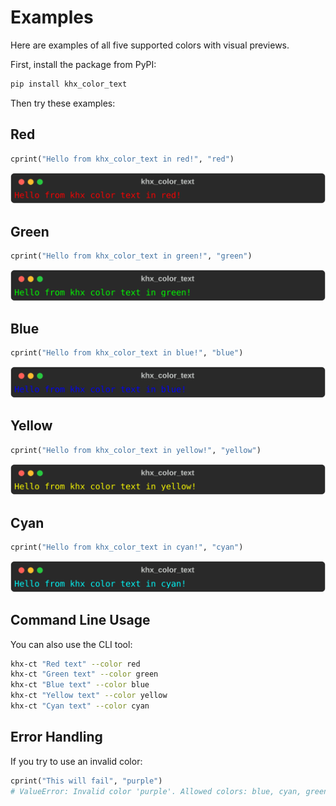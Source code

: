 # Examples

Here are examples of all five supported colors with visual previews.

First, install the package from PyPI:
```bash
pip install khx_color_text
```

Then try these examples:

## Red
```python
cprint("Hello from khx_color_text in red!", "red")
```
<img src="assets/color_red.svg" alt="Red example" width="520">

## Green
```python
cprint("Hello from khx_color_text in green!", "green")
```
<img src="assets/color_green.svg" alt="Green example" width="520">

## Blue
```python
cprint("Hello from khx_color_text in blue!", "blue")
```
<img src="assets/color_blue.svg" alt="Blue example" width="520">

## Yellow
```python
cprint("Hello from khx_color_text in yellow!", "yellow")
```
<img src="assets/color_yellow.svg" alt="Yellow example" width="520">

## Cyan
```python
cprint("Hello from khx_color_text in cyan!", "cyan")
```
<img src="assets/color_cyan.svg" alt="Cyan example" width="520">

## Command Line Usage

You can also use the CLI tool:

```bash
khx-ct "Red text" --color red
khx-ct "Green text" --color green
khx-ct "Blue text" --color blue
khx-ct "Yellow text" --color yellow
khx-ct "Cyan text" --color cyan
```

## Error Handling

If you try to use an invalid color:

```python
cprint("This will fail", "purple")
# ValueError: Invalid color 'purple'. Allowed colors: blue, cyan, green, red, yellow
```